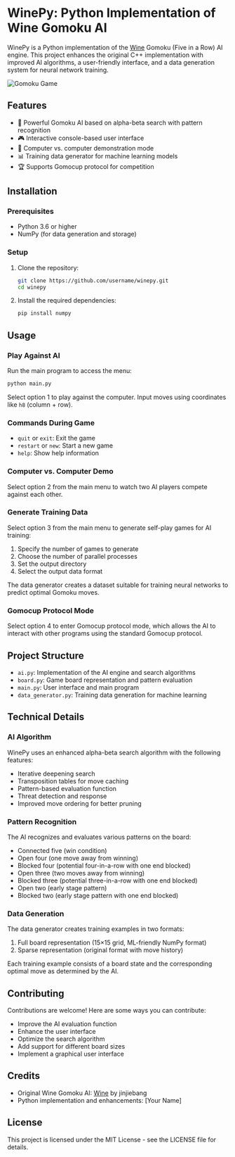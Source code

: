# WinePy: Python Implementation of Wine Gomoku AI

WinePy is a Python implementation of the [Wine](https://github.com/jinjiebang/wine) Gomoku (Five in a Row) AI engine. This project enhances the original C++ implementation with improved AI algorithms, a user-friendly interface, and a data generation system for neural network training.

![Gomoku Game](https://raw.githubusercontent.com/username/winepy/main/images/gomoku_game.png)

## Features

- 💪 Powerful Gomoku AI based on alpha-beta search with pattern recognition
- 🎮 Interactive console-based user interface
- 🤖 Computer vs. computer demonstration mode
- 📊 Training data generator for machine learning models
- 🏆 Supports Gomocup protocol for competition

## Installation

### Prerequisites

- Python 3.6 or higher
- NumPy (for data generation and storage)

### Setup

1. Clone the repository:
   ```bash
   git clone https://github.com/username/winepy.git
   cd winepy
   ```

2. Install the required dependencies:
   ```bash
   pip install numpy
   ```

## Usage

### Play Against AI

Run the main program to access the menu:

```bash
python main.py
```

Select option 1 to play against the computer. Input moves using coordinates like `h8` (column + row).

### Commands During Game

- `quit` or `exit`: Exit the game
- `restart` or `new`: Start a new game
- `help`: Show help information

### Computer vs. Computer Demo

Select option 2 from the main menu to watch two AI players compete against each other.

### Generate Training Data

Select option 3 from the main menu to generate self-play games for AI training:

1. Specify the number of games to generate
2. Choose the number of parallel processes
3. Set the output directory
4. Select the output data format

The data generator creates a dataset suitable for training neural networks to predict optimal Gomoku moves.

### Gomocup Protocol Mode

Select option 4 to enter Gomocup protocol mode, which allows the AI to interact with other programs using the standard Gomocup protocol.

## Project Structure

- `ai.py`: Implementation of the AI engine and search algorithms
- `board.py`: Game board representation and pattern evaluation
- `main.py`: User interface and main program
- `data_generator.py`: Training data generation for machine learning

## Technical Details

### AI Algorithm

WinePy uses an enhanced alpha-beta search algorithm with the following features:

- Iterative deepening search
- Transposition tables for move caching
- Pattern-based evaluation function
- Threat detection and response
- Improved move ordering for better pruning

### Pattern Recognition

The AI recognizes and evaluates various patterns on the board:

- Connected five (win condition)
- Open four (one move away from winning)
- Blocked four (potential four-in-a-row with one end blocked)
- Open three (two moves away from winning)
- Blocked three (potential three-in-a-row with one end blocked)
- Open two (early stage pattern)
- Blocked two (early stage pattern with one end blocked)

### Data Generation

The data generator creates training examples in two formats:

1. Full board representation (15×15 grid, ML-friendly NumPy format)
2. Sparse representation (original format with move history)

Each training example consists of a board state and the corresponding optimal move as determined by the AI.

## Contributing

Contributions are welcome! Here are some ways you can contribute:

- Improve the AI evaluation function
- Enhance the user interface
- Optimize the search algorithm
- Add support for different board sizes
- Implement a graphical user interface

## Credits

- Original Wine Gomoku AI: [Wine](https://github.com/jinjiebang/wine) by jinjiebang
- Python implementation and enhancements: [Your Name]

## License

This project is licensed under the MIT License - see the LICENSE file for details.
